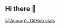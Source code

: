 ## Hi there 👋

[![Anurag's GitHub stats](https://github-readme-stats-ashy-pi-99.vercel.app/api?username=Blacknife&show=reviews,discussions_started,discussions_answered,prs_merged,prs_merged_percentage&show_icons=true&theme=ambient_gradient)](https://github.com/Blacknife)

<!--
**Blacknife/Blacknife** is a ✨ _special_ ✨ repository because its `README.md` (this file) appears on your GitHub profile.

Here are some ideas to get you started:

- 🔭 I’m currently working on ...
- 🌱 I’m currently learning ...
- 👯 I’m looking to collaborate on ...
- 🤔 I’m looking for help with ...
- 💬 Ask me about ...
- 📫 How to reach me: ...
- 😄 Pronouns: ...
- ⚡ Fun fact: ...
-->
